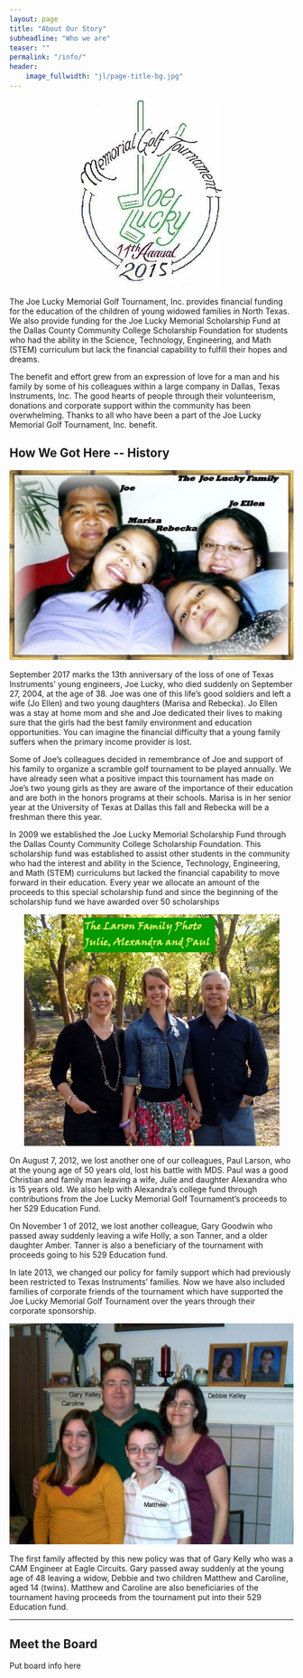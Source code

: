 ```yaml
---
layout: page
title: "About Our Story"
subheadline: "Who we are"
teaser: ""
permalink: "/info/"
header:
    image_fullwidth: "jl/page-title-bg.jpg"
---
```

<p align="center">
  <img src="/images/jl/2015_Color_Banner_Logo.jpg" />
</p>

The Joe Lucky Memorial Golf Tournament, Inc. provides financial funding for the education of the children of young widowed families in North Texas. We also provide funding for the Joe Lucky Memorial Scholarship Fund at the Dallas County Community College Scholarship Foundation for students who had the ability in the Science, Technology, Engineering, and Math (STEM) curriculum but lack the financial capability to fulfill their hopes and dreams.

The benefit and effort grew from an expression of love for a man and his family by some of his colleagues within a large company in Dallas, Texas Instruments, Inc. The good hearts of people through their volunteerism, donations and corporate support within the community has been overwhelming. Thanks to all who have been a part of the Joe Lucky Memorial Golf Tournament, Inc. benefit.

## How We Got Here -- History

<p align="center">
  <img src="/images/jl/Lucky Family.jpg" />
</p>

September 2017 marks the 13th anniversary of the loss of one of Texas Instruments’ young engineers, Joe Lucky, who died suddenly on September 27, 2004, at the age of 38. Joe was one of this life’s good soldiers and left a wife (Jo Ellen) and two young daughters (Marisa and Rebecka). Jo Ellen was a stay at home mom and she and Joe dedicated their lives to making sure that the girls had the best family environment and education opportunities. You can imagine the financial difficulty that a young family suffers when the primary income provider is lost.

Some of Joe’s colleagues decided in remembrance of Joe and support of his family to organize a scramble golf tournament to be played annually. We have already seen what a positive impact this tournament has made on Joe’s two young girls as they are aware of the importance of their education and are both in the honors programs at their schools. Marisa is in her senior year at the University of Texas at Dallas this fall and Rebecka will be a freshman there this year.

In 2009 we established the Joe Lucky Memorial Scholarship Fund through the Dallas County Community College Scholarship Foundation. This scholarship fund was established to assist other students in the community who had the interest and ability in the Science, Technology, Engineering, and Math (STEM) curriculums but lacked the financial capability to move forward in their education. Every year we allocate an amount of the proceeds to this special scholarship fund and since the beginning of the scholarship fund we have awarded over 50 scholarships

<p align="center">
  <img src="/images/jl/Larson Family Photo-1.JPG.jpg" />
</p>

On August 7, 2012, we lost another one of our colleagues, Paul Larson, who at the young age of 50 years old, lost his battle with MDS. Paul was a good Christian and family man leaving a wife, Julie and daughter Alexandra who is 15 years old. We also help with Alexandra’s college fund through contributions from the Joe Lucky Memorial Golf Tournament’s proceeds to her 529 Education Fund.

On November 1 of 2012, we lost another colleague, Gary Goodwin who passed away suddenly leaving a wife Holly, a son Tanner, and a older daughter Amber. Tanner is also a beneficiary of the tournament with proceeds going to his 529 Education fund.

In late 2013, we changed our policy for family support which had previously been restricted to Texas Instruments’ families. Now we have also included families of corporate friends of the tournament which have supported the Joe Lucky Memorial Golf Tournament over the years through their corporate sponsorship.

<p align="center">
  <img src="/images/jl/KelleyFamily-1a.jpg" />
</p>

The first family affected by this new policy was that of Gary Kelly who was a CAM Engineer at Eagle Circuits. Gary passed away suddenly at the young age of 48 leaving a widow, Debbie and two children Matthew and Caroline, aged 14 (twins). Matthew and Caroline are also beneficiaries of the tournament having proceeds from the tournament put into their 529 Education fund.

---

## Meet the Board

Put board info here